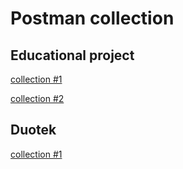 # Postman collection

## Educational project

[collection #1](https://drive.google.com/file/d/1xVsteXXOX8JdfsNKrolVGo-7m4PS7Fgi/view?usp=sharing)

[collection #2](https://drive.google.com/file/d/1OPNS8cRwQV8mNLYKvQBwK1NKIsbNcJZM/view?usp=sharing)

## Duotek

[collection #1](https://drive.google.com/file/d/1lCFvYTlak-g77J20sWloy76ReIonuNbX/view?usp=sharing)